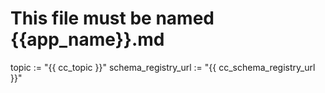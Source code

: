 # This file must be named {{app_name}}.md

topic := "{{ cc_topic }}"
schema_registry_url := "{{ cc_schema_registry_url }}"
